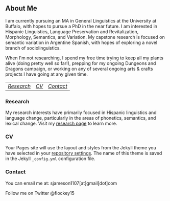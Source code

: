 ## About Me

I am currently pursuing an MA in General Linguistics at the University at Buffalo, with hopes to pursue a PhD in the near future. I am interested in Hispanic Linguistics, Language Preservation and Revitalization, Morphology, Semantics, and Variation. My capstone research is focused on semantic variation in Argentine Spanish, with hopes of exploring a novel branch of sociolinguistics. 

When I'm not researching, I spend my free time trying to keep all my plants alive (doing pretty well so far!), prepping for my ongoing Dungeons and Dragons campaign, or working on any of several ongoing arts & crafts projects I have going at any given time. 

<style>
    table {
        width: 100%;
    }
    td, th, tr {
        border: none!important;
    }
</style>

||||
|:--|--|--:|
|[_Research_](research.md)|[_CV_](cv.pdf)|[_Contact_](contact.md)|

### Research

My research interests have primarily focused in Hispanic linguistics and language change, particularly in the areas of phonetics, semantics, and lexical change. Visit my [research page](research.md) to learn more. 


### CV

Your Pages site will use the layout and styles from the Jekyll theme you have selected in your [repository settings](https://github.com/sjamesonblowers/sjamesonblowers.github.io/settings/pages). The name of this theme is saved in the Jekyll `_config.yml` configuration file.

### Contact

You can email me at: sjameson1107[at]gmail[dot]com

Follow me on Twitter @flockey15
